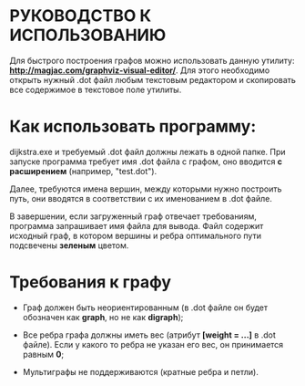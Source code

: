 # РУКОВОДСТВО К ИСПОЛЬЗОВАНИЮ

Для быстрого построения графов можно использовать данную утилиту: **http://magjac.com/graphviz-visual-editor/**. 
Для этого необходимо открыть нужный .dot файл любым текстовым редактором и скопировать все содержимое в текстовое поле утилиты.

# Как использовать программу:

dijkstra.exe и требуемый .dot файл должны лежать в одной папке. При запуске программа требует имя .dot файла с графом, оно вводится **с расширением** (например, "test.dot"). 

Далее, требуются имена вершин, между которыми нужно построить путь, они вводятся в соответствии с их именованием в .dot файле. 

В завершении, если загруженный граф отвечает требованиям, программа запрашивает имя файла для вывода. 
Файл содержит исходный граф, в котором вершины и ребра оптимального пути подсвечены **зеленым** цветом. 

# Требования к графу

- Граф должен быть неориентированным (в .dot файле он будет обозначен как **graph**, но не как **digraph**);

- Все ребра графа должны иметь вес (атрибут **[weight = ...]** в .dot файле). Если у какого то ребра не указан его вес, он принимается равным **0**;

- Мультиграфы не поддерживаются (кратные ребра и петли).
